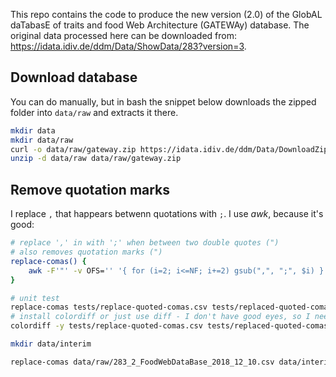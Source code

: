This repo contains the code to produce the new version (2.0) of the GlobAL daTabasE of traits and food Web Architecture (GATEWAy) database. The original data processed here can be downloaded from: https://idata.idiv.de/ddm/Data/ShowData/283?version=3.

## Download database

You can do manually, but in bash the snippet below downloads the zipped folder into `data/raw` and extracts it there.

```bash
mkdir data
mkdir data/raw
curl -o data/raw/gateway.zip https://idata.idiv.de/ddm/Data/DownloadZip/283?version=756
unzip -d data/raw data/raw/gateway.zip
```

## Remove quotation marks

I replace `,` that happears betwenn quotations with `;`. I use _awk_, because it's good:

```bash
# replace ',' in with ';' when between two double quotes (")
# also removes quotation marks (")
replace-comas() {
	awk -F'"' -v OFS='' '{ for (i=2; i<=NF; i+=2) gsub(",", ";", $i) } 1' $1 | tr -d '"' > $2
}

# unit test
replace-comas tests/replace-quoted-comas.csv tests/replaced-quoted-comas.csv
# install colordiff or just use diff - I don't have good eyes, so I need colors.
colordiff -y tests/replace-quoted-comas.csv tests/replaced-quoted-comas.csv

mkdir data/interim

replace-comas data/raw/283_2_FoodWebDataBase_2018_12_10.csv data/interim/no-comas-no-quotes.csv
````
